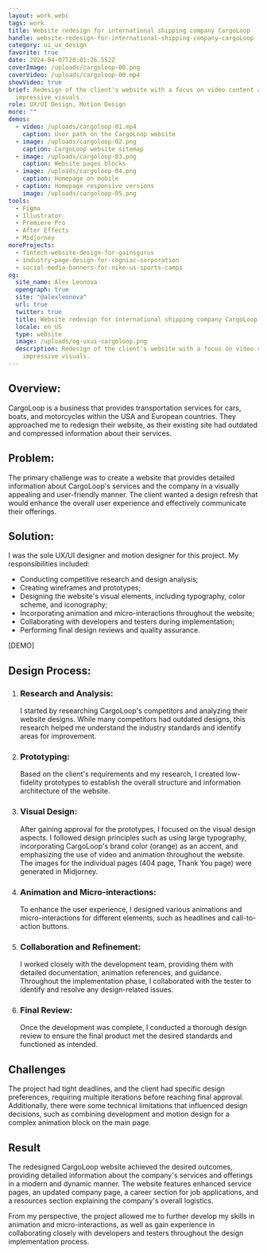 ```yaml
---
layout: work.webc
tags: work
title: Website redesign for international shipping company CargoLoop
handle: website-redesign-for-international-shipping-company-cargoLoop
category: ui_ux_design
favorite: true
date: 2024-04-07T20:01:26.552Z
coverImage: /uploads/cargoloop-00.png
coverVideo: /uploads/cargoloop-00.mp4
showVideo: true
brief: Redesign of the client's website with a focus on video content and
  impressive visuals.
role: UX/UI Design, Motion Design
more: ""
demos:
  - video: /uploads/cargoloop-01.mp4
    caption: User path on the CargoLoop website
  - image: /uploads/cargoloop-02.png
    caption: CargoLoop website sitemap
  - image: /uploads/cargoloop-03.png
    caption: Website pages blocks
  - image: /uploads/cargoloop-04.png
    caption: Homepage on mobile
  - caption: Homepage responsive versions
    image: /uploads/cargoloop-05.png
tools:
  - Figma
  - Illustrator
  - Premiere Pro
  - After Effects
  - Midjorney
moreProjects:
  - fintech-website-design-for-gainsgurus
  - industry-page-design-for-cogniac-corporation
  - social-media-banners-for-nike-us-sports-camps
og:
  site_name: Alex Leonova
  opengraph: true
  site: "@alexleonova"
  url: true
  twitter: true
  title: Website redesign for international shipping company CargoLoop
  locale: en_US
  type: website
  image: /uploads/og-uxui-cargoloop.png
  description: Redesign of the client's website with a focus on video content and
    impressive visuals.
---
```

## Overview:

CargoLoop is a business that provides transportation services for cars, boats, and motorcycles within the USA and European countries. They approached me to redesign their website, as their existing site had outdated and compressed information about their services.

## Problem:

The primary challenge was to create a website that provides detailed information about CargoLoop's services and the company in a visually appealing and user-friendly manner. The client wanted a design refresh that would enhance the overall user experience and effectively communicate their offerings.

## Solution:

I was the sole UX/UI designer and motion designer for this project. My responsibilities included:

* Conducting competitive research and design analysis;
* Creating wireframes and prototypes;
* Designing the website's visual elements, including typography, color scheme, and iconography;
* Incorporating animation and micro-interactions throughout the website;
* Collaborating with developers and testers during implementation;
* Performing final design reviews and quality assurance.

\[DEMO]

## Design Process:

1. ### Research and Analysis:

   I started by researching CargoLoop's competitors and analyzing their website designs. While many competitors had outdated designs, this research helped me understand the industry standards and identify areas for improvement.
2. ### Prototyping:

   Based on the client's requirements and my research, I created low-fidelity prototypes to establish the overall structure and information architecture of the website.
3. ### Visual Design:

   After gaining approval for the prototypes, I focused on the visual design aspects. I followed design principles such as using large typography, incorporating CargoLoop's brand color (orange) as an accent, and emphasizing the use of video and animation throughout the website. The images for the individual pages (404 page, Thank You page) were generated in Midjorney.
4. ### Animation and Micro-interactions:

   To enhance the user experience, I designed various animations and micro-interactions for different elements, such as headlines and call-to-action buttons.
5. ### Collaboration and Refinement:

   I worked closely with the development team, providing them with detailed documentation, animation references, and guidance. Throughout the implementation phase, I collaborated with the tester to identify and resolve any design-related issues.
6. ### Final Review:

   Once the development was complete, I conducted a thorough design review to ensure the final product met the desired standards and functioned as intended.

## Challenges

The project had tight deadlines, and the client had specific design preferences, requiring multiple iterations before reaching final approval. Additionally, there were some technical limitations that influenced design decisions, such as combining development and motion design for a complex animation block on the main page.

## Result

The redesigned CargoLoop website achieved the desired outcomes, providing detailed information about the company's services and offerings in a modern and dynamic manner. The website features enhanced service pages, an updated company page, a career section for job applications, and a resources section explaining the company's overall logistics.

From my perspective, the project allowed me to further develop my skills in animation and micro-interactions, as well as gain experience in collaborating closely with developers and testers throughout the design implementation process.